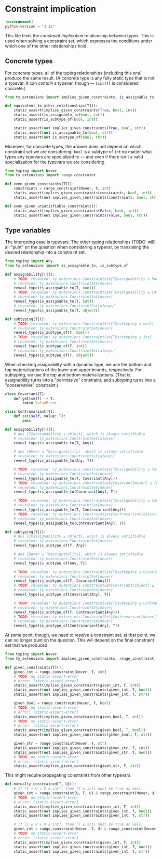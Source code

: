 # Constraint implication

```toml
[environment]
python-version = "3.12"
```

This file tests the _constraint implication_ relationship between types. This is used when solving a
constraint set, which expresses the conditions under which one of the other relationships hold.

## Concrete types

For concrete types, all of the typing relationships (including this one) produce the same result. (A
concrete type is any fully static type that is not a typevar. It can _contain_ a typevar, though —
`list[T]` is considered concrete.)

```py
from ty_extensions import implies_given_constraints, is_assignable_to, is_subtype_of, static_assert

def equivalent_to_other_relationships[T]():
    static_assert(implies_given_constraints(True, bool, int))
    static_assert(is_assignable_to(bool, int))
    static_assert(is_subtype_of(bool, int))

    static_assert(not implies_given_constraints(True, bool, str))
    static_assert(not is_assignable_to(bool, str))
    static_assert(not is_subtype_of(bool, str))
```

Moreover, for concrete types, the answer does not depend on which constraint set we are considering.
`bool` is a subtype of `int` no matter what types any typevars are specialized to — and even if
there isn't a valid specialization for the typevars we are considering.

```py
from typing import Never
from ty_extensions import range_constraint

def even_given_constraints[T]():
    constraints = range_constraint(Never, T, int)
    static_assert(implies_given_constraints(constraints, bool, int))
    static_assert(not implies_given_constraints(constraints, bool, str))

def even_given_unsatisfiable_constraints():
    static_assert(implies_given_constraints(False, bool, int))
    static_assert(not implies_given_constraints(False, bool, str))
```

## Type variables

The interesting case is typevars. The other typing relationships (TODO: will) all "punt" on the
question when considering a typevar, by translating the desired relationship into a constraint set.

```py
from typing import Any
from ty_extensions import is_assignable_to, is_subtype_of

def assignability[T]():
    # TODO: revealed: ty_extensions.ConstraintSet[T@assignability ≤ bool]
    # revealed: ty_extensions.ConstraintSet[never]
    reveal_type(is_assignable_to(T, bool))
    # TODO: revealed: ty_extensions.ConstraintSet[T@assignability ≤ int]
    # revealed: ty_extensions.ConstraintSet[never]
    reveal_type(is_assignable_to(T, int))
    # revealed: ty_extensions.ConstraintSet[always]
    reveal_type(is_assignable_to(T, object))

def subtyping[T]():
    # TODO: revealed: ty_extensions.ConstraintSet[T@subtyping ≤ bool]
    # revealed: ty_extensions.ConstraintSet[never]
    reveal_type(is_subtype_of(T, bool))
    # TODO: revealed: ty_extensions.ConstraintSet[T@subtyping ≤ int]
    # revealed: ty_extensions.ConstraintSet[never]
    reveal_type(is_subtype_of(T, int))
    # revealed: ty_extensions.ConstraintSet[always]
    reveal_type(is_subtype_of(T, object))
```

When checking assignability with a dynamic type, we use the bottom and top materializations of the
lower and upper bounds, respectively. For subtyping, we use the top and bottom materializations.
(That is, assignability turns into a "permissive" constraint, and subtyping turns into a
"conservative" constraint.)

```py
class Covariant[T]:
    def get(self) -> T:
        raise ValueError

class Contravariant[T]:
    def set(self, value: T):
        pass

def assignability[T]():
    # aka [T@assignability ≤ object], which is always satisfiable
    # revealed: ty_extensions.ConstraintSet[always]
    reveal_type(is_assignable_to(T, Any))

    # aka [Never ≤ T@assignability], which is always satisfiable
    # revealed: ty_extensions.ConstraintSet[always]
    reveal_type(is_assignable_to(Any, T))

    # TODO: revealed: ty_extensions.ConstraintSet[T@assignability ≤ Covariant[object]]
    # revealed: ty_extensions.ConstraintSet[never]
    reveal_type(is_assignable_to(T, Covariant[Any]))
    # TODO: revealed: ty_extensions.ConstraintSet[Covariant[Never] ≤ T@assignability]
    # revealed: ty_extensions.ConstraintSet[never]
    reveal_type(is_assignable_to(Covariant[Any], T))

    # TODO: revealed: ty_extensions.ConstraintSet[T@assignability ≤ Contravariant[Never]]
    # revealed: ty_extensions.ConstraintSet[never]
    reveal_type(is_assignable_to(T, Contravariant[Any]))
    # TODO: revealed: ty_extensions.ConstraintSet[Contravariant[object] ≤ T@assignability]
    # revealed: ty_extensions.ConstraintSet[never]
    reveal_type(is_assignable_to(Contravariant[Any], T))

def subtyping[T]():
    # aka [T@assignability ≤ object], which is always satisfiable
    # revealed: ty_extensions.ConstraintSet[never]
    reveal_type(is_subtype_of(T, Any))

    # aka [Never ≤ T@assignability], which is always satisfiable
    # revealed: ty_extensions.ConstraintSet[never]
    reveal_type(is_subtype_of(Any, T))

    # TODO: revealed: ty_extensions.ConstraintSet[T@subtyping ≤ Covariant[Never]]
    # revealed: ty_extensions.ConstraintSet[never]
    reveal_type(is_subtype_of(T, Covariant[Any]))
    # TODO: revealed: ty_extensions.ConstraintSet[Covariant[object] ≤ T@subtyping]
    # revealed: ty_extensions.ConstraintSet[never]
    reveal_type(is_subtype_of(Covariant[Any], T))

    # TODO: revealed: ty_extensions.ConstraintSet[T@subtyping ≤ Contravariant[object]]
    # revealed: ty_extensions.ConstraintSet[never]
    reveal_type(is_subtype_of(T, Contravariant[Any]))
    # TODO: revealed: ty_extensions.ConstraintSet[Contravariant[Never] ≤ T@subtyping]
    # revealed: ty_extensions.ConstraintSet[never]
    reveal_type(is_subtype_of(Contravariant[Any], T))
```

At some point, though, we need to resolve a constraint set; at that point, we can no longer punt on
the question. This will depend on the final constraint set that we produced.

```py
from typing import Never
from ty_extensions import implies_given_constraints, range_constraint, static_assert

def given_constraints[T]():
    given_int = range_constraint(Never, T, int)
    # TODO: no static-assert-error
    # error: [static-assert-error]
    static_assert(implies_given_constraints(given_int, T, int))
    static_assert(not implies_given_constraints(given_int, T, bool))
    static_assert(not implies_given_constraints(given_int, T, str))

    given_bool = range_constraint(Never, T, bool)
    # TODO: no static-assert-error
    # error: [static-assert-error]
    static_assert(implies_given_constraints(given_bool, T, int))
    # TODO: no static-assert-error
    # error: [static-assert-error]
    static_assert(implies_given_constraints(given_bool, T, bool))
    static_assert(not implies_given_constraints(given_bool, T, str))

    given_str = range_constraint(Never, T, str)
    static_assert(not implies_given_constraints(given_str, T, int))
    static_assert(not implies_given_constraints(given_str, T, bool))
    # TODO: no static-assert-error
    # error: [static-assert-error]
    static_assert(implies_given_constraints(given_str, T, str))
```

This might require propagating constraints from other typevars.

```py
def mutually_constrained[T, U]():
    # If [T = U ∧ U ≤ int], then [T ≤ int] must be true as well.
    given_int = range_constraint(U, T, U) & range_constraint(Never, U, int)
    # TODO: no static-assert-error
    # error: [static-assert-error]
    static_assert(implies_given_constraints(given_int, T, int))
    static_assert(not implies_given_constraints(given_int, T, bool))
    static_assert(not implies_given_constraints(given_int, T, str))

    # If [T ≤ U ∧ U ≤ int], then [T ≤ int] must be true as well.
    given_int = range_constraint(Never, T, U) & range_constraint(Never, U, int)
    # TODO: no static-assert-error
    # error: [static-assert-error]
    static_assert(implies_given_constraints(given_int, T, int))
    static_assert(not implies_given_constraints(given_int, T, bool))
    static_assert(not implies_given_constraints(given_int, T, str))
```
